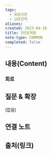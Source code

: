 ```yaml
---
tags:
  - 회로이론
  - 교류전력
aliases: 
created: 2025-04-26
title: 3전압계법
note-type: COMMON
completed: false
---
```


## 내용(Content)

### 회로



## 질문 & 확장

(없음)

## 연결 노트

## 출처(링크)

